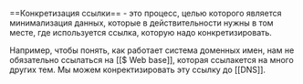 ==Конкретизация ссылки== - это процесс, целью которого является минимализация данных, которые в действительности нужны в том месте, где используется ссылка, которую надо конкретизировать.

Например, чтобы понять, как работает система доменных имен, нам не обязательно ссылаться на [[$ Web base]], которая ссылакется на много других тем. Мы можем конректизировать эту ссылку до [[DNS]].